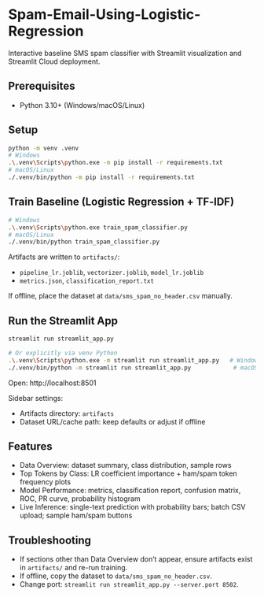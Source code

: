 # Spam-Email-Using-Logistic-Regression

Interactive baseline SMS spam classifier with Streamlit visualization and Streamlit Cloud deployment.

## Prerequisites
- Python 3.10+ (Windows/macOS/Linux)

## Setup
```bash
python -m venv .venv
# Windows
.\.venv\Scripts\python.exe -m pip install -r requirements.txt
# macOS/Linux
./.venv/bin/python -m pip install -r requirements.txt
```

## Train Baseline (Logistic Regression + TF‑IDF)
```bash
# Windows
.\.venv\Scripts\python.exe train_spam_classifier.py
# macOS/Linux
./.venv/bin/python train_spam_classifier.py
```
Artifacts are written to `artifacts/`:
- `pipeline_lr.joblib`, `vectorizer.joblib`, `model_lr.joblib`
- `metrics.json`, `classification_report.txt`

If offline, place the dataset at `data/sms_spam_no_header.csv` manually.

## Run the Streamlit App
```bash
streamlit run streamlit_app.py

# Or explicitly via venv Python
.\.venv\Scripts\python.exe -m streamlit run streamlit_app.py   # Windows
./.venv/bin/python -m streamlit run streamlit_app.py            # macOS/Linux
```
Open: http://localhost:8501

Sidebar settings:
- Artifacts directory: `artifacts`
- Dataset URL/cache path: keep defaults or adjust if offline

## Features
- Data Overview: dataset summary, class distribution, sample rows
- Top Tokens by Class: LR coefficient importance + ham/spam token frequency plots
- Model Performance: metrics, classification report, confusion matrix, ROC, PR curve, probability histogram
- Live Inference: single-text prediction with probability bars; batch CSV upload; sample ham/spam buttons

## Troubleshooting
- If sections other than Data Overview don’t appear, ensure artifacts exist in `artifacts/` and re-run training.
- If offline, copy the dataset to `data/sms_spam_no_header.csv`.
- Change port: `streamlit run streamlit_app.py --server.port 8502`.

